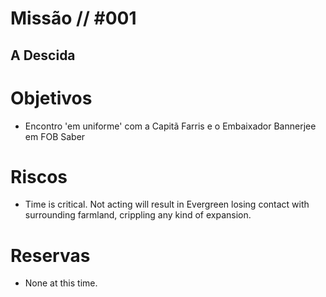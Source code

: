 # Missão // #001
## A Descida
# Objetivos
- Encontro 'em uniforme' com a Capitã Farris e o Embaixador Bannerjee em FOB Saber

# Riscos
- Time is critical. Not acting will result in Evergreen losing contact with surrounding farmland, crippling any kind of expansion.

# Reservas
- None at this time.
